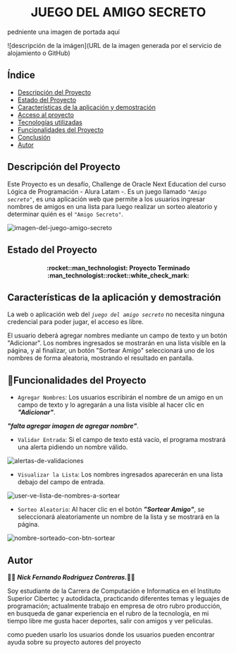 <h1 align="center">JUEGO DEL AMIGO SECRETO</h1>

pedniente una imagen de portada aquí

![descripción de la imágen](URL de la imagen generada por el servicio de alojamiento o GitHub)

## Índice

* [Descripción del Proyecto](#descripcion-del-proyecto)
* [Estado del Proyecto](#estado-del-proyecto)
* [Características de la aplicación y demostración](#Características-de-la-aplicación-y-demostración)
* [Acceso al proyecto](#acceso-proyecto)
* [Tecnologías utilizadas](#tecnologías-utilizadas)
* [Funcionalidades del Proyecto](#hammer-funcionalidades-del-proyecto)
* [Conclusión](#conclusión)
* [Autor](#autor)

## Descripción del Proyecto
Este Proyecto es un desafío, Challenge de Oracle Next Education del curso Lógica de Programación - Alura Latam -.
Es un juego llamado <em>`"Amigo secreto"`</em>, es una aplicación web que permite a los usuarios ingresar nombres de amigos en una lista para luego realizar un sorteo aleatorio y determinar quién es el `"Amigo Secreto"`.

![imagen-del-juego-amigo-secreto](https://github.com/user-attachments/assets/699a0721-b26b-4a8d-834f-edf1549d2c3a)

## Estado del Proyecto
<h4 align="center">
:rocket::man_technologist: Proyecto Terminado :man_technologist::rocket::white_check_mark:
</h4>

## Características de la aplicación y demostración
La web o aplicación web del <em>`juego del amigo secreto`</em> no necesita ninguna credencial para poder jugar, el acceso es libre.

El usuario deberá agregar nombres mediante un campo de texto y un botón "Adicionar". Los nombres ingresados se mostrarán en una lista visible en la página, y al finalizar, un botón "Sortear Amigo" seleccionará uno de los nombres de forma aleatoria, mostrando el resultado en pantalla.

## :hammer:Funcionalidades del Proyecto
- `Agregar Nombres`: Los usuarios escribirán el nombre de un amigo en un campo de texto y lo agregarán a una lista visible al hacer clic en <em><b>"Adicionar"</b></em>.

<em><b>"falta agregar imagen de agregar nombre"</b></em>.

- `Validar Entrada`: Si el campo de texto está vacío, el programa mostrará una alerta pidiendo un nombre válido.

![alertas-de-validaciones](https://github.com/user-attachments/assets/4338484c-ceae-4659-9105-bb2ef5eb82a7)


- `Visualizar la Lista`: Los nombres ingresados aparecerán en una lista debajo del campo de entrada.

![user-ve-lista-de-nombres-a-sortear](https://github.com/user-attachments/assets/f1f3f5a7-acf6-4fa8-ad63-14a83809645f)

- `Sorteo Aleatorio`: Al hacer clic en el botón <em><b>"Sortear Amigo"</b></em>, se seleccionará aleatoriamente un nombre de la lista y se mostrará en la página.

![nombre-sorteado-con-btn-sortear](https://github.com/user-attachments/assets/615c5475-a2a5-49e9-82af-0aed0c06c7dd)

## Autor

👨‍💻 <b><em>Nick Fernando Rodriguez Contreras.</em></b>👨‍💻

Soy estudiante de la Carrera de Computación e Informatica en el Instituto Superior Cibertec y autodidacta, practicando diferentes temas y leguajes de programación; actualmente trabajo en empresa de otro rubro producción, en busqueda de ganar experiencia en el rubro de la tecnología, en mi tiempo libre me gusta hacer deportes, salir con amigos y ver peliculas.

como pueden usarlo los usuarios
donde los usuarios pueden encontrar ayuda sobre su proyecto
autores del proyecto
